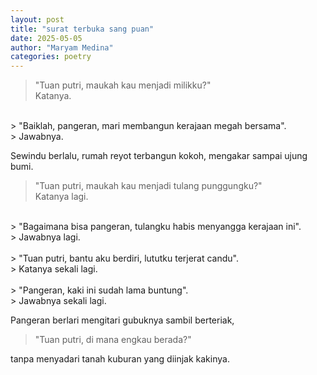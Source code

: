 ```yaml
---
layout: post
title: "surat terbuka sang puan"
date: 2025-05-05
author: "Maryam Medina"
categories: poetry
---
```


> "Tuan putri, maukah kau menjadi milikku?"<br>
> Katanya.<br>
<br>
> "Baiklah, pangeran, mari membangun kerajaan megah bersama".<br>
> Jawabnya.<br>

Sewindu berlalu, rumah reyot terbangun kokoh, mengakar sampai ujung bumi.<br>

> "Tuan putri, maukah kau menjadi tulang punggungku?"<br>
> Katanya lagi.<br>
<br>
> "Bagaimana bisa pangeran, tulangku habis menyangga kerajaan ini".<br>
> Jawabnya lagi.<br>
<br>
> "Tuan putri, bantu aku berdiri, lututku terjerat candu".<br>
> Katanya sekali lagi.<br>
<br>
> "Pangeran, kaki ini sudah lama buntung".<br>
> Jawabnya sekali lagi.<br>

Pangeran berlari mengitari gubuknya sambil berteriak,<br>

> "Tuan putri, di mana engkau berada?"<br>

tanpa menyadari tanah kuburan yang diinjak kakinya.<br>